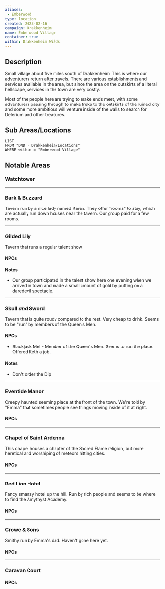 ```yaml
---
aliases:
 - Emberwood
type: location
created: 2023-02-16
campaign: Drakkenheim
name: Emberwood Village
container: true
within: Drakkenheim Wilds
---
```


## Description

Small village about five miles south of Drakkenheim. This is where our adventurers return after travels. There are various establishments and services available in the area, but since the area on 
the outskirts of a literal hellscape, services in the town are very costly.

Most of the people here are trying to make ends meet, with some adventurers passing through to make treks to the outskirts of the ruined city and some more ambitious will venture inside of the walls to search for Delerium and other treasures.

## Sub Areas/Locations

```dataview
LIST
FROM "DND - Drakkenheim/Locations"
WHERE within = "Emberwood Village"
```

## Notable Areas

### Watchtower


---
### Bark & Buzzard
Tavern run by a nice lady named Karen. They offer "rooms" to stay, which are actually run down houses near the tavern. Our group paid for a few rooms.

---
### Gilded Lily
Tavern that runs a regular talent show.
#### NPCs
#### Notes
- Our group participated in the talent show here one evening when we arrived in town and made a small amount of gold by putting on a daredevil spectacle.

---
### Skull *and* Sword
Tavern that is quite roudy compared to the rest. Very cheap to drink. Seems to be "run" by members of the Queen's Men.
#### NPCs
- Blackjack Mel - Member of the Queen's Men. Seems to run the place. Offered Keth a job.
#### Notes
- Don't order the Dip

---
### Eventide Manor
Creepy haunted seeming place at the front of the town. We're told by "Emma" that sometimes people see things moving inside of it at night.
#### NPCs

---
### Chapel of Saint Ardenna
This chapel houses a chapter of the Sacred Flame religion, but more heretical and worshiping of meteors hitting cities.
#### NPCs

---
### Red Lion Hotel
Fancy smansy hotel up the hill. Run by rich people and seems to be where to find the Amythyst Academy.
#### NPCs

---
### Crowe & Sons
Smithy run by Emma's dad. Haven't gone here yet.
#### NPCs

---
### Caravan Court
#### NPCs




